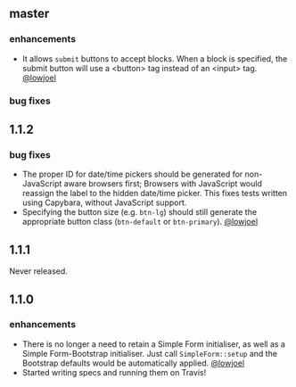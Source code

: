 ## master

### enhancements
  * It allows `submit` buttons to accept blocks. When a block is specified, the submit button will
    use a \<button> tag instead of an \<input> tag. [@lowjoel](https://github.com/lowjoel)

### bug fixes

## 1.1.2

### bug fixes
  * The proper ID for date/time pickers should be generated for non-JavaScript aware browsers first;
    Browsers with JavaScript would reassign the label to the hidden date/time picker. This fixes
    tests written using Capybara, without JavaScript support.
  * Specifying the button size (e.g. `btn-lg`) should still generate the appropriate button class
  (`btn-default` or `btn-primary`). [@lowjoel](https://github.com/lowjoel)

## 1.1.1

Never released.

## 1.1.0

### enhancements
  * There is no longer a need to retain a Simple Form initialiser, as well as a Simple 
  Form-Bootstrap initialiser. Just call `SimpleForm::setup` and the Bootstrap defaults would be 
  automatically applied. [@lowjoel](https://github.com/lowjoel)
  * Started writing specs and running them on Travis!  
